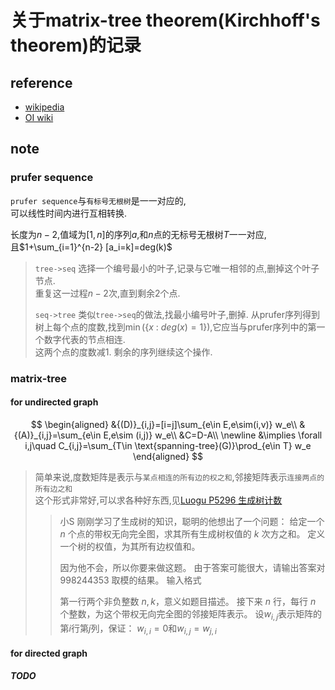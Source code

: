 # 关于matrix-tree theorem(Kirchhoff's theorem)的记录

## reference

- [wikipedia](https://en.wikipedia.org/wiki/Kirchhoff%27s_theorem)
- [OI wiki](https://oi-wiki.org/graph/matrix-tree/)


## note

### prufer sequence

`prufer sequence`与`有标号无根树`是一一对应的,  
可以线性时间内进行互相转换. 

长度为$n-2$,值域为$[1,n]$的序列$a$,和$n$点的无标号无根树$T$一一对应,  
且$1+\sum_{i=1}^{n-2} [a_i=k]=deg(k)$  

> `tree->seq`
> 选择一个编号最小的叶子,记录与它唯一相邻的点,删掉这个叶子节点.  
> 重复这一过程$n-2$次,直到剩余$2$个点.  
> 
> `seq->tree`
> 类似`tree->seq`的做法,找最小编号叶子,删掉.
> 从prufer序列得到树上每个点的度数,找到$\min(\{x\ :\ deg(x)=1\})$,它应当与prufer序列中的第一个数字代表的节点相连.  
> 这两个点的度数减1. 剩余的序列继续这个操作.


### matrix-tree


#### for undirected graph

$$
\begin{aligned}
&{(D)}_{i,j}=[i=j]\sum_{e\in E,e\sim(i,v)} w_e\\
&{(A)}_{i,j}=\sum_{e\in E,e\sim (i,j)} w_e\\
&C=D-A\\
\newline
&\implies \forall i,j\quad C_{i,j}=\sum_{T\in \text{spanning-tree}(G)}\prod_{e\in T} w_e
\end{aligned}
$$


> 简单来说,度数矩阵是表示与`某点相连的所有边的权之和`,邻接矩阵表示`连接两点的所有边之和`  
> 这个形式非常好,可以求各种好东西,见[Luogu P5296 生成树计数](https://www.luogu.org/problemnew/show/P5296)  
> 
> > 小S 刚刚学习了生成树的知识，聪明的他想出了一个问题：
> > 给定一个 $n$ 个点的带权无向完全图，求其所有生成树权值的 $k$ 次方之和。
> > 定义一个树的权值，为其所有边权值和。
> > 
> > 因为他不会，所以你要来做这题。
> > 由于答案可能很大，请输出答案对 $998244353$ 取模的结果。
> > 输入格式
> > 
> > 第一行两个非负整数 $n,k$，意义如题目描述。
> > 接下来 $n$ 行，每行 $n$ 个整数，为这个带权无向完全图的邻接矩阵表示。
> > 设$w_{i,j}$表示矩阵的第$i$行第$j$列，保证：
> > $w_{i,i}=0$和$w_{i,j}=w_{j,i}$




#### for directed graph

***TODO***
